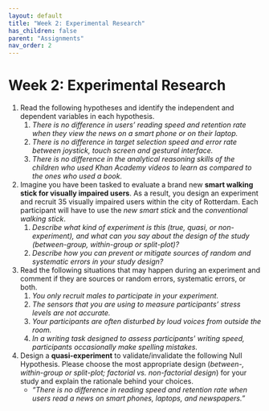 ```yaml
---
layout: default
title: "Week 2: Experimental Research"
has_children: false
parent: "Assignments"
nav_order: 2
---
```


# Week 2: Experimental Research

1.  Read the following hypotheses and identify the independent and dependent variables in each hypothesis.
    1.  _There is no difference in users’ reading speed and retention rate when they view the news on a smart phone or on their laptop._
    2.  _There is no difference in target selection speed and error rate between joystick, touch screen and gestural interface._
    3.  _There is no difference in the analytical reasoning skills of the children who used Khan Academy videos to learn as compared to the ones who used a book._
2.  Imagine you have been tasked to evaluate a brand new **smart walking stick for visually impaired users**. As a result, you design an experiment and recruit 35 visually impaired users within the city of Rotterdam. Each participant will have to use the *new smart stick* and the *conventional walking stick*. 
    1.  _Describe what kind of experiment is this (true, quasi, or non-experiment), and what can you say about the design of the study (between-group, within-group or split-plot)?_
    2.  _Describe how you can prevent or mitigate sources of random and systematic errors in your study design?_
3.  Read the following situations that may happen during an experiment and comment if they are sources or random errors, systematic errors, or both.
    1.  _You only recruit males to participate in your experiment._
    2.  _The sensors that you are using to measure participants’ stress levels are not accurate._
    3.  _Your participants are often disturbed by loud voices from outside the room._
    4.  _In a writing task designed to assess participants' writing speed, participants occasionally make spelling mistakes._
4.  Design a **quasi-experiment** to validate/invalidate the following Null Hypothesis. Please choose the most appropriate design (*between-, within-group or split-plot; factorial vs. non-factorial design*) for your study and explain the rationale behind your choices.
    *   _“There is no difference in reading speed and retention rate when users read a news on smart phones, laptops, and newspapers.”_